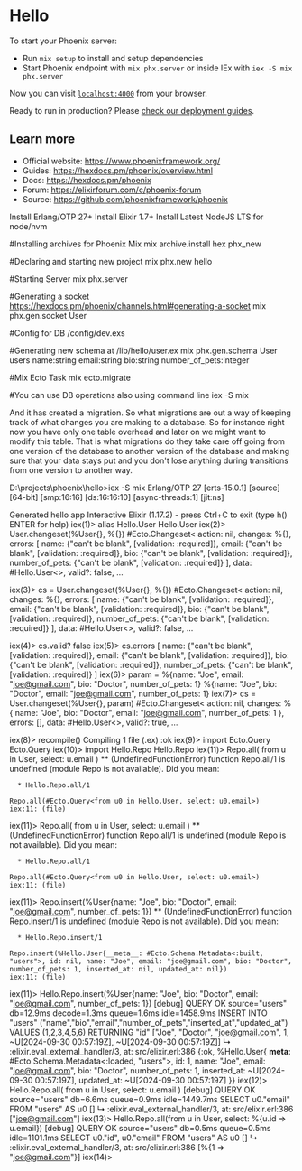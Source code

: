 # Hello

To start your Phoenix server:

  * Run `mix setup` to install and setup dependencies
  * Start Phoenix endpoint with `mix phx.server` or inside IEx with `iex -S mix phx.server`

Now you can visit [`localhost:4000`](http://localhost:4000) from your browser.

Ready to run in production? Please [check our deployment guides](https://hexdocs.pm/phoenix/deployment.html).

## Learn more

  * Official website: https://www.phoenixframework.org/
  * Guides: https://hexdocs.pm/phoenix/overview.html
  * Docs: https://hexdocs.pm/phoenix
  * Forum: https://elixirforum.com/c/phoenix-forum
  * Source: https://github.com/phoenixframework/phoenix



Install Erlang/OTP 27+
Install Elixir 1.7+
Install Latest NodeJS LTS for node/nvm


#Installing archives for Phoenix Mix
mix archive.install hex phx_new

#Declaring and starting new project
mix phx.new hello


#Starting Server
mix phx.server


#Generating a socket
https://hexdocs.pm/phoenix/channels.html#generating-a-socket
mix phx.gen.socket User


#Config for DB
/config/dev.exs

#Generating new schema at /lib/hello/user.ex
mix phx.gen.schema User users name:string email:string bio:string number_of_pets:integer

#Mix Ecto Task
mix ecto.migrate

#You can use DB operations also using command line
iex -S mix



And it has created a migration.
So what migrations are out a way of keeping track of what changes you are making to a database.
So for instance right now you have only one table overhead and later on we might want to modify this
table.
That is what migrations do they take care off going from one version of the database to another version
of the database and making sure that your data stays put and you don't lose anything during transitions
from one version to another way.





D:\projects\phoenix\hello>iex -S mix
Erlang/OTP 27 [erts-15.0.1] [source] [64-bit] [smp:16:16] [ds:16:16:10] [async-threads:1] [jit:ns]

Generated hello app
Interactive Elixir (1.17.2) - press Ctrl+C to exit (type h() ENTER for help)
iex(1)> alias Hello.User
Hello.User
iex(2)> User.changeset(%User{}, %{})
#Ecto.Changeset<
  action: nil,
  changes: %{},
  errors: [
    name: {"can't be blank", [validation: :required]},
    email: {"can't be blank", [validation: :required]},
    bio: {"can't be blank", [validation: :required]},
    number_of_pets: {"can't be blank", [validation: :required]}
  ],
  data: #Hello.User<>,
  valid?: false,
  ...
>
iex(3)> cs = User.changeset(%User{}, %{})
#Ecto.Changeset<
  action: nil,
  changes: %{},
  errors: [
    name: {"can't be blank", [validation: :required]},
    email: {"can't be blank", [validation: :required]},
    bio: {"can't be blank", [validation: :required]},
    number_of_pets: {"can't be blank", [validation: :required]}
  ],
  data: #Hello.User<>,
  valid?: false,
  ...
>
iex(4)> cs.valid?
false
iex(5)> cs.errors
[
  name: {"can't be blank", [validation: :required]},
  email: {"can't be blank", [validation: :required]},
  bio: {"can't be blank", [validation: :required]},
  number_of_pets: {"can't be blank", [validation: :required]}
]
iex(6)> param = %{name: "Joe", email: "joe@gmail.com", bio: "Doctor", number_of_pets: 1}
%{name: "Joe", bio: "Doctor", email: "joe@gmail.com", number_of_pets: 1}
iex(7)> cs = User.changeset(%User{}, param)
#Ecto.Changeset<
  action: nil,
  changes: %{
    name: "Joe",
    bio: "Doctor",
    email: "joe@gmail.com",
    number_of_pets: 1
  },
  errors: [],
  data: #Hello.User<>,
  valid?: true,
  ...
>
iex(8)> recompile()
Compiling 1 file (.ex)
:ok
iex(9)> import Ecto.Query
Ecto.Query
iex(10)> import Hello.Repo
Hello.Repo
iex(11)> Repo.all( from u in User, select: u.email )
** (UndefinedFunctionError) function Repo.all/1 is undefined (module Repo is not available). Did you mean:

      * Hello.Repo.all/1

    Repo.all(#Ecto.Query<from u0 in Hello.User, select: u0.email>)
    iex:11: (file)
iex(11)> Repo.all( from u in User, select: u.email )
** (UndefinedFunctionError) function Repo.all/1 is undefined (module Repo is not available). Did you mean:

      * Hello.Repo.all/1

    Repo.all(#Ecto.Query<from u0 in Hello.User, select: u0.email>)
    iex:11: (file)
iex(11)> Repo.insert(%User{name: "Joe", bio: "Doctor", email: "joe@gmail.com", number_of_pets: 1})
** (UndefinedFunctionError) function Repo.insert/1 is undefined (module Repo is not available). Did you mean:

      * Hello.Repo.insert/1

    Repo.insert(%Hello.User{__meta__: #Ecto.Schema.Metadata<:built, "users">, id: nil, name: "Joe", email: "joe@gmail.com", bio: "Doctor", number_of_pets: 1, inserted_at: nil, updated_at: nil})
    iex:11: (file)
iex(11)> Hello.Repo.insert(%User{name: "Joe", bio: "Doctor", email: "joe@gmail.com", number_of_pets: 1})
[debug] QUERY OK source="users" db=12.9ms decode=1.3ms queue=1.6ms idle=1458.9ms
INSERT INTO "users" ("name","bio","email","number_of_pets","inserted_at","updated_at") VALUES ($1,$2,$3,$4,$5,$6) RETURNING "id" ["Joe", "Doctor", "joe@gmail.com", 1, ~U[2024-09-30 00:57:19Z], ~U[2024-09-30 00:57:19Z]]
↳ :elixir.eval_external_handler/3, at: src/elixir.erl:386
{:ok,
 %Hello.User{
   __meta__: #Ecto.Schema.Metadata<:loaded, "users">,
   id: 1,
   name: "Joe",
   email: "joe@gmail.com",
   bio: "Doctor",
   number_of_pets: 1,
   inserted_at: ~U[2024-09-30 00:57:19Z],
   updated_at: ~U[2024-09-30 00:57:19Z]
 }}
iex(12)> Hello.Repo.all( from u in User, select: u.email )
[debug] QUERY OK source="users" db=6.6ms queue=0.9ms idle=1449.7ms
SELECT u0."email" FROM "users" AS u0 []
↳ :elixir.eval_external_handler/3, at: src/elixir.erl:386
["joe@gmail.com"]
iex(13)> Hello.Repo.all(from u in User, select: %{u.id => u.email})
[debug] QUERY OK source="users" db=0.5ms queue=0.5ms idle=1101.1ms
SELECT u0."id", u0."email" FROM "users" AS u0 []
↳ :elixir.eval_external_handler/3, at: src/elixir.erl:386
[%{1 => "joe@gmail.com"}]
iex(14)>
